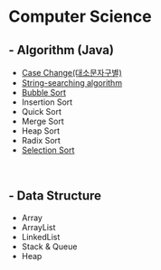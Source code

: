 <!-- Heading -->
# Computer Science


<h2>- Algorithm (Java) </h2>

* [Case Change(대소문자구별)](DataStructure/CaseChange/CaseChange.md)  
* [String-searching algorithm](DataStructure/StringSearching/StringSearching.md)  
* [Bubble Sort](DataStructure/BubbleSort/BubbleSort_KR.md)
* Insertion Sort
* Quick Sort
* Merge Sort
* Heap Sort
* Radix Sort
* [Selection Sort](DataStructure/SelectionSort/SelectionSort_KR.md)  
<br/>    

<h2>- Data Structure</h2>

* Array
* ArrayList
* LinkedList
* Stack & Queue
* Heap
  
<br/>

